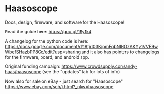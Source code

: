 # Haasoscope

Docs, design, firmware, and software for the Haasoscope!

Read the guide here: https://goo.gl/1Ry1k4 

A changelog for the python code is here: https://docs.google.com/document/d/18tjrI03KipmFqbNIHOzAKYy1VVE9wWbefSHazbPP8Gc/edit?usp=sharing and it also has pointers to changelogs for the firmware, board, and android app.

Original funding campaign: https://www.crowdsupply.com/andy-haas/haasoscope (see the "updates" tab for lots of info)

Now also for sale on eBay - just search for "Haasoscope": https://www.ebay.com/sch/i.html?_nkw=haasoscope
